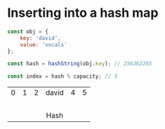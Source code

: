 # Inserting into a hash map

```js
const obj = {
    key: 'david',
    value: 'vocals'
};

const hash = hashString(obj.key); // 256362285

const index = hash % capacity; // 3
```


<table style="table-layout: fixed; text-align:center;">
    <tr>
        <td class="background-blue">0</td>
        <td class="background-blue">1</td>
        <td class="background-blue">2</td>
        <td class="background-green" id="inserting-insertion-point">david</td>
        <td class="background-blue">4</td>
        <td class="background-blue">5</td>
    </tr>
    <tr style="background-color: transparent;">
        <td colspan="6">&nbsp;</td>
    </tr>
    <tr style="background-color: transparent;">
        <td></td>
        <td></td>
        <td></td>
        <td id="inserting-hash">Hash</td>
        <td></td>
        <td></td>
    </tr>
</table>

<div class="line line-arrow-end" data-from="inserting-hash" data-to="inserting-insertion-point"></div>
